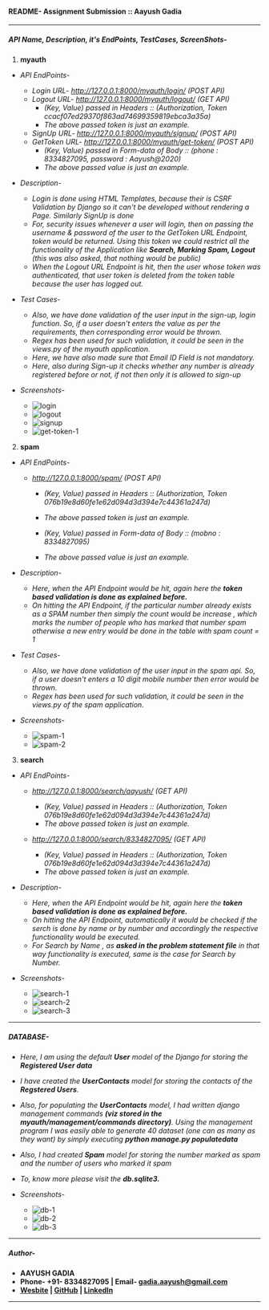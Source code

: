 #### README- Assignment Submission :: Aayush Gadia

-----

##### API Name, Description, it's EndPoints, TestCases, ScreenShots-
1. **myauth**

- *API EndPoints-*
	- *Login URL- http://127.0.0.1:8000/myauth/login/ (POST API)*
	- *Logout URL- http://127.0.0.1:8000/myauth/logout/ (GET API)*
	   - *(Key, Value) passed in Headers :: (Authorization, Token ccacf07ed29370f863ad74699359819ebca3a35a)*
	   - *The above passed token is just an example.*
	- *SignUp URL- http://127.0.0.1:8000/myauth/signup/ (POST API)*
	- *GetToken URL- http://127.0.0.1:8000/myauth/get-token/ (POST API)*
		- *(Key, Value) passed in Form-data of Body :: (phone : 8334827095, password : Aayush@2020)*
		- *The above passed value is just an example.*

- *Description-*
	- *Login is done using HTML Templates, because their is CSRF Validation by Django so it can't be developed without rendering a Page. Similarly SignUp is done*
	- *For, security issues whenever a user will login, then on passing the username & password of the user to the GetToken URL Endpoint, token would be returned. Using this token we could restrict all the functionality of the Application like **Search, Marking Spam, Logout** (this was also asked, that nothing would be public)*
	- *When the Logout URL Endpoint is hit, then the user whose token was authenticated, that user token is deleted from the token table because the user has logged out.*

- *Test Cases-*
	- *Also, we have done validation of the user input in the sign-up, login function. So, if a user doesn't enters the value as per the requirements, then corresponding error would be thrown.*
	- *Regex has been used for such validation, it could be seen in the views.py of the myauth application.*
	- *Here, we have also made sure that Email ID Field is not mandatory.*
	- *Here, also during Sign-up it checks whether any number is already registered before or not, if not then only it is allowed to sign-up*

- *Screenshots-*
	- ![login](rough/login.png)
	- ![logout](rough/logout.png)
	- ![signup](rough/signup.png)
	- ![get-token-1](rough/get-token-1.png)


2. **spam**

- *API EndPoints-*
	- *http://127.0.0.1:8000/spam/ (POST API)*
		- *(Key, Value) passed in Headers :: (Authorization, Token 076b19e8d60fe1e62d094d3d394e7c44361a247d)*
		- *The above passed token is just an example.*

		- *(Key, Value) passed in Form-data of Body :: (mobno : 8334827095)*
		- *The above passed value is just an example.*

- *Description-*
	- *Here, when the API Endpoint would be hit, again here the **token based validation is done as explained before.***
	- *On hitting the API Endpoint, if the particular number already exists as a SPAM number then simply the count would be increase , which marks the number of people who has marked that number spam otherwise a new entry would be done in the table with spam count = 1*


- *Test Cases-*
	- *Also, we have done validation of the user input in the spam api. So, if a user doesn't enters a 10 digit mobile number then error would be thrown.*
	- *Regex has been used for such validation, it could be seen in the views.py of the spam application.*


- *Screenshots-*
	- ![spam-1](rough/spam-1.png)
	- ![spam-2](rough/spam-2.png)


3. **search**

- *API EndPoints-*
	- *http://127.0.0.1:8000/search/aayush/ (GET API)*
		- *(Key, Value) passed in Headers :: (Authorization, Token 076b19e8d60fe1e62d094d3d394e7c44361a247d)*
		- *The above passed token is just an example.*

	- *http://127.0.0.1:8000/search/8334827095/ (GET API)*
		- *(Key, Value) passed in Headers :: (Authorization, Token 076b19e8d60fe1e62d094d3d394e7c44361a247d)*
		- *The above passed token is just an example.*


- *Description-*
	- *Here, when the API Endpoint would be hit, again here the **token based validation is done as explained before.***
	- *On hitting the API Endpoint, automatically it would be checked if the serch is done by name or by number and accordingly the respective functionality would be executed.*
	- *For Search by Name , as **asked in the problem statement file** in that way functionality is executed, same is the case for Search by Number.*

- *Screenshots-*
	- ![search-1](rough/search-1.png)
	- ![search-2](rough/search-2.png)
	- ![search-3](rough/search-3.png)


-----

##### DATABASE-

- *Here, I am using the default **User** model of the Django for storing the **Registered User data***
- *I have created the **UserContacts** model for storing the contacts of the **Regstered Users**.*
- *Also, for populating the **UserContacts** model, I had written django management commands **(viz stored in the myauth/management/commands directory)**. Using the management program I was easily able to generate 40 dataset (one can as many as they want) by simply executing **python manage.py populatedata***
- *Also, I had created **Spam** model for storing the number marked as spam and the number of users who marked it spam*
- *To, know more please visit the **db.sqlite3.***

- *Screenshots-*
	- ![db-1](rough/db-1.png)
	- ![db-2](rough/db-2.png)
	- ![db-3](rough/db-3.png)

-----

##### Author-
- **AAYUSH GADIA**
- **Phone- +91- 8334827095  |  Email- gadia.aayush@gmail.com**
- **[Wesbite](https://gadia-aayush.github.io/) | [GitHub](https://github.com/gadia-aayush)  |  [LinkedIn](https://www.linkedin.com/in/gadia-aayush/)**

------
